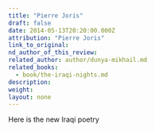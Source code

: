 ```yaml
---
title: "Pierre Joris"
draft: false
date: 2014-05-13T20:20:00.000Z
attribution: "Pierre Joris"
link_to_original:
nd_author_of_this_review:
related_author: author/dunya-mikhail.md
related_books:
  - book/the-iraqi-nights.md
description:
weight:
layout: none
---
```

Here is the new Iraqi poetry

